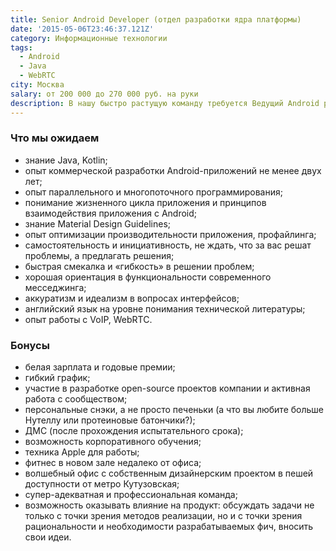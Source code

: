 ```yaml
---
title: Senior Android Developer (отдел разработки ядра платформы)
date: '2015-05-06T23:46:37.121Z'
category: Информационные технологии
tags:
  - Android
  - Java
  - WebRTC
city: Москва
salary: от 200 000 до 270 000 руб. на руки
description: В нашу быстро растущую команду требуется Ведущий Android разработчик для разработки клиентской части месседжинг платформы. Мы ищем человека, который сможет возглавить Android направление команды разработки. В его обязанностях будет поддержка Android клиентов, разработка новой функциональности и интерфейсов, руководство middle-разработчиками.
---
```


### Что мы ожидаем

- знание Java, Kotlin;
- опыт коммерческой разработки Android-приложений не менее двух лет;
- опыт параллельного и многопоточного программирования;
- понимание жизненного цикла приложения и принципов взаимодействия приложения с Android;
- знание Material Design Guidelines;
- опыт оптимизации производительности приложения, профайлинга;
- самостоятельность и инициативность, не ждать, что за вас решат проблемы, а предлагать решения;
- быстрая смекалка и «гибкость» в решении проблем;
- хорошая ориентация в функциональности современного месседжинга;
- аккуратизм и идеализм в вопросах интерфейсов;
- английский язык на уровне понимания технической литературы;
- опыт работы с VoIP, WebRTC.

### Бонусы

- белая зарплата и годовые премии;
- гибкий график;
- участие в разработке open-source проектов компании и активная работа с сообществом;
- персональные снэки, а не просто печеньки (а что вы любите больше Нутеллу или протеиновые батончики?);
- ДМС (после прохождения испытательного срока);
- возможность корпоративного обучения;
- техника Apple для работы;
- фитнес в новом зале недалеко от офиса;
- волшебный офис с собственным дизайнерским проектом в пешей доступности от метро Кутузовская;
- супер-адекватная и профессиональная команда;
- возможность оказывать влияние на продукт: обсуждать задачи не только с точки зрения методов реализации, но и с точки зрения рациональности и необходимости разрабатываемых фич, вносить свои идеи.
